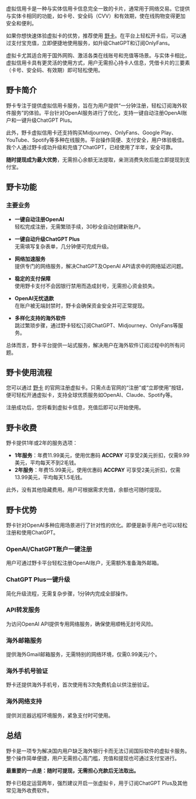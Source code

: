 虚拟信用卡是一种与实体信用卡信息完全一致的卡片，通常用于网络交易。它提供与实体卡相同的功能，如卡号、安全码（CVV）和有效期，使在线购物变得更加安全和便利。

如果你想快速体验虚拟卡的优势，推荐使用 [野卡](https://bit.ly/bewildcard)。在平台上轻松开卡后，可以通过支付宝充值，立即便捷地使用服务，如升级ChatGPT和订阅OnlyFans。

虚拟卡尤其适合用于国外网购、激活各类在线账号和充值等场景。与实体卡相比，虚拟信用卡具有更灵活的使用方式，用户无需担心持卡人信息，凭借卡片的三要素（卡号、安全码、有效期）即可轻松使用。

## 野卡简介

野卡专注于提供虚拟信用卡服务，旨在为用户提供“一分钟注册，轻松订阅海外软件服务”的体验。平台针对OpenAI服务进行了优化，支持一键自动注册OpenAI账户和一键升级ChatGPT Plus。

此外，野卡虚拟信用卡还支持购买Midjourney、OnlyFans、Google Play、YouTube、Spotify等多种在线服务。平台操作简便、支付安全，用户体验极佳。我个人通过野卡成功升级和充值了ChatGPT，已经使用了半年，安全可靠。

**随时提现成为最大优势**，无需担心余额无法提取，亲测消费失败后能立即提现到支付宝。

## 野卡功能

### 主要业务

- **一键自动注册OpenAI**  
  轻松完成注册，无需繁琐手续，30秒全自动创建新账户。

- **一键自动升级ChatGPT Plus**  
  无需填写复杂表单，几分钟便可完成升级。

- **网络加速服务**  
  提供专门的网络服务，解决ChatGPT及OpenAI API请求中的网络延迟问题。

- **稳定的支付保障**  
  使用野卡支付不会因银行禁用而造成封号，无需担心资金损失。

- **OpenAI无忧退款**  
  在账户被无端封禁时，野卡会确保资金安全并可正常提现。

- **多样化支持的海外软件**  
  跳过繁琐步骤，通过野卡轻松订阅ChatGPT、Midjourney、OnlyFans等服务。

总体而言，野卡平台提供一站式服务，解决用户在海外软件订阅过程中的所有问题。

## 野卡使用流程

您可以通过 [野卡](https://bit.ly/bewildcard) 的官网注册虚拟卡。只需点击官网的“注册”或“立即使用”按钮，便可轻松开通虚拟卡，支持全球优质服务如OpenAI、Claude、Spotify等。

注册成功后，您将看到虚拟卡信息，充值后即可以开始使用。

## 野卡收费

野卡提供1年或2年的服务选项：
- **1年服务**：年费11.99美元，使用优惠码 **ACCPAY** 可享受2美元折扣，仅需9.99美元，平均每天不到2毛钱。
- **2年服务**：年费15.99美元，使用优惠码 **ACCPAY** 可享受2美元折扣，仅需13.99美元，平均每天1.5毛钱。

此外，没有其他隐藏费用。用户可根据需求充值，余额也可随时提现。

## 野卡优势

野卡针对OpenAI多种应用场景进行了针对性的优化。即便是新手用户也可以轻松注册和使用ChatGPT。

### OpenAI/ChatGPT账户一键注册
用户可通过野卡平台轻松注册OpenAI账户，无需额外准备海外邮箱。

### ChatGPT Plus一键升级
简化升级流程，无需复杂步骤，1分钟内完成全部操作。

### API转发服务
为访问OpenAI API提供专用网络服务，确保使用顺畅无封号风险。

### 海外邮箱服务
提供海外Gmail邮箱服务，无需特别的网络环境，仅需0.99美元/个。

### 海外手机号验证
野卡还提供海外手机号，首次使用有3次免费机会以供注册验证。

### 海外网络支持
提供浏览器远程环境服务，紧急支付时可使用。

## 总结

野卡是一项专为解决国内用户缺乏海外银行卡而无法订阅国际软件的虚拟卡服务。整个操作简单便捷，用户无需担心高门槛，充值和提现也可通过支付宝进行。

**最重要的一点是：随时可提现，无需担心充款后无法取出。**

野卡已稳定运营两年，强烈建议开启一张虚拟卡，用于订阅ChatGPT Plus及其他常见海外收费软件。